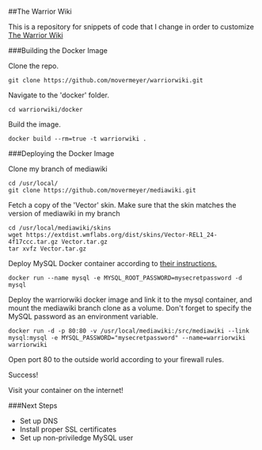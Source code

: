 [docker-mysql]: https://registry.hub.docker.com/_/mysql/
[warriorwiki]: http://warriorwiki.ca
##The Warrior Wiki

This is a repository for snippets of code that I change in order to customize [The Warrior Wiki][warriorwiki]

###Building the Docker Image

Clone the repo.

    git clone https://github.com/movermeyer/warriorwiki.git
    
Navigate to the 'docker' folder.

    cd warriorwiki/docker

Build the image.

    docker build --rm=true -t warriorwiki .
    
###Deploying the Docker Image

Clone my branch of mediawiki
    
    cd /usr/local/
    git clone https://github.com/movermeyer/mediawiki.git
    
Fetch a copy of the 'Vector' skin. Make sure that the skin matches the version of mediawiki in my branch

    cd /usr/local/mediawiki/skins
    wget https://extdist.wmflabs.org/dist/skins/Vector-REL1_24-4f17ccc.tar.gz Vector.tar.gz
    tar xvfz Vector.tar.gz

Deploy MySQL Docker container according to [their instructions.][docker-mysql]

    docker run --name mysql -e MYSQL_ROOT_PASSWORD=mysecretpassword -d mysql
    
Deploy the warriorwiki docker image and link it to the mysql container, and mount the mediawiki branch clone as a volume. Don't forget to specify the MySQL password as an environment variable.

    docker run -d -p 80:80 -v /usr/local/mediawiki:/src/mediawiki --link mysql:mysql -e MYSQL_PASSWORD="mysecretpassword" --name=warriorwiki warriorwiki

Open port 80 to the outside world according to your firewall rules.

Success!

Visit your container on the internet!

###Next Steps

* Set up DNS
* Install proper SSL certificates
* Set up non-priviledge MySQL user


